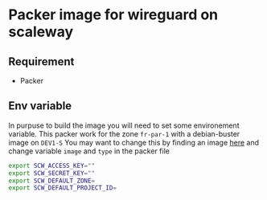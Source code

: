 # Packer image for wireguard on scaleway

## Requirement

* Packer

## Env variable

In purpuse to build the image you will need to set some environement variable.
This packer work for the zone `fr-par-1` with a debian-buster image on `DEV1-S`
You may want to change this by finding an image [here](https://gist.github.com/QuentinBrosse/d8ece883ec0dbcc2dabd2d453945b4fb) and change variable `image` and `type` in the packer file 

```sh
export SCW_ACCESS_KEY=""
export SCW_SECRET_KEY=""
export SCW_DEFAULT_ZONE=
export SCW_DEFAULT_PROJECT_ID=
```
